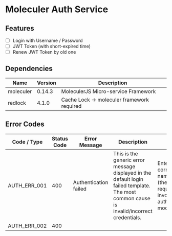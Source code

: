 # Moleculer Auth Service

## Features

- [ ] Login with Username / Password
- [ ] JWT Token (with short-expired time)
- [ ] Renew JWT Token by old one

## Dependencies

| Name      | Version | Description                                |
| --------- | ------- | ------------------------------------------ |
| moleculer | 0.14.3  | MoleculerJS Micro-service Framework        |
| redlock   | 4.1.0   | Cache Lock -> moleculer framework required |

## Error Codes

| Code / Type  | Status Code | Error Message         | Description                                                                                                                               | Actions                                                                                                     |
| ------------ | ----------- | --------------------- | ----------------------------------------------------------------------------------------------------------------------------------------- | ----------------------------------------------------------------------------------------------------------- |
| AUTH_ERR_001 | 400         | Authentication failed | This is the generic error message displayed in the default login failed template. The most common cause is invalid/incorrect credentials. | Enter valid and correct user name/password (the credentials required by the invoked authentication module.) |
| AUTH_ERR_002 | 400         |
